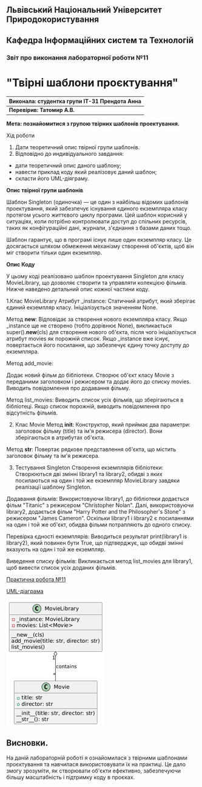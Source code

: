 ## Львівський Національний Університет Природокористування
## Кафедра Інформаційних систем та Технологій



### Звіт про виконання лабораторної роботи №11
# "Твірні шаблони проєктування"



| Виконала: студентка групи ІТ-31 Прендота Анна|
|----------------------------------------------|
| **Перевірив: Татомир А.В.**                  |




**Мета: познайомитися з групою твірних шаблонів проектування.**


Хід роботи

1. Дати теоретичний опис твірної групи шаблонів.
2. Відповідно до индивідуального завдання:
- дати теоретичний опис даного шаблону;
- навести приклад коду який реалізовує даний шаблон;
- скласти його UML-діяграму.
 
**Опис твірної групи шаблонів**

Шаблон Singleton (одиночка) — це один з найбільш відомих шаблонів проектування, який забезпечує існування єдиного екземпляра класу протягом усього життєвого циклу програми. Цей шаблон корисний у ситуаціях, коли потрібно контролювати доступ до спільних ресурсів, таких як конфігураційні дані, журнали, з'єднання з базами даних тощо.

Шаблон гарантує, що в програмі існує лише один екземпляр класу. Це досягається шляхом обмеження механізму створення об'єктів, щоб він міг створити тільки один екземпляр.

**Опис Коду**

У цьому коді реалізовано шаблон проектування Singleton для класу MovieLibrary, що дозволяє створити та управляти колекцією фільмів. Нижче наведено детальний опис кожної частини коду.

1.Клас MovieLibrary
Атрибут _instance:
Статичний атрибут, який зберігає єдиний екземпляр класу. Ініціалізується значенням None.

Метод __new__:
Відповідає за створення нового екземпляра класу.
Якщо _instance ще не створено (тобто дорівнює None), викликається super().__new__(cls) для створення нового об'єкта, після чого ініціалізується атрибут movies як порожній список.
Якщо _instance вже існує, повертається його посилання, що забезпечує єдину точку доступу до екземпляра.

Метод add_movie:

Додає новий фільм до бібліотеки.
Створює об'єкт класу Movie з переданими заголовком і режисером та додає його до списку movies.
Виводить повідомлення про додавання фільму.

Метод list_movies:
Виводить список усіх фільмів, що зберігаються в бібліотеці.
Якщо список порожній, виводить повідомлення про відсутність фільмів.

2. Клас Movie
Метод __init__:
Конструктор, який приймає два параметри: заголовок фільму (title) та ім'я режисера (director). Вони зберігаються в атрибутах об'єкта.

Метод __str__:
Повертає рядкове представлення об'єкта, що містить заголовок фільму та ім'я режисера.

3. Тестування Singleton
Створення екземплярів бібліотеки:
Створюються дві змінні library1 та library2, обидві з яких посилаються на один і той же екземпляр MovieLibrary завдяки реалізації шаблону Singleton.

Додавання фільмів:
Використовуючи library1, до бібліотеки додається фільм "Titanic" з режисером "Christopher Nolan".
Далі, використовуючи library2, додається фільм "Harry Potter and the Philosopher's Stone" з режисером "James Cameron".
Оскільки library1 і library2 є посиланнями на один і той же об'єкт, обидва фільми потрапляють до одного списку.

Перевірка єдності екземплярів:
Виводиться результат print(library1 is library2), який повинен бути True, що підтверджує, що обидві змінні вказують на один і той же екземпляр.

Виведення списку фільмів:
Викликається метод list_movies для library1, щоб вивести список усіх доданих фільмів.

[Практична робота №11](https://github.com/KhrystynaLutsiv/IT-21_OOP/blob/master/Anna_Prendota/lab%2011/text.py) 

[UML-діаграма](https://github.com/KhrystynaLutsiv/IT-21_OOP/blob/master/Anna_Prendota/lab%2011/lab11.png)

![Movie Library Diagram](lab11.png)

## Висновки. 

На даній лабораторній роботі я ознайомилася з твірними шаблонами проєктування та навчилася використовувати їх на практиці. Це дало змогу зрозуміти, як створювати об'єкти ефективно, забезпечуючи більшу масштабність і підтримку коду в проєках. 
